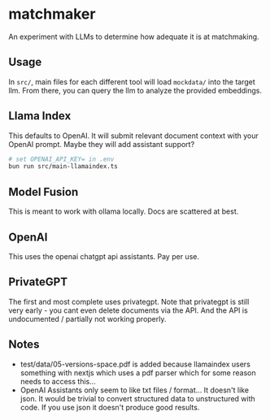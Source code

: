 # matchmaker
An experiment with LLMs to determine how adequate it is at matchmaking. 

## Usage

In `src/`, main files for each different tool will load `mockdata/` into the target llm. From there, you can query the llm to analyze the provided embeddings. 


## Llama Index

This defaults to OpenAI. It will submit relevant document context with your OpenAI prompt. Maybe they will add assistant support? 

```sh
# set OPENAI_API_KEY= in .env
bun run src/main-llamaindex.ts
```

## Model Fusion

This is meant to work with ollama locally. Docs are scattered at best. 

## OpenAI

This uses the openai chatgpt api assistants. Pay per use. 

## PrivateGPT

The first and most complete uses privategpt. Note that privategpt is still very early - you cant even delete documents via the API. And the API is undocumented / partially not working properly. 

## Notes

* test/data/05-versions-space.pdf is added because llamaindex users something with nextjs which uses a pdf parser which for some reason needs to access this...
* OpenAI Assistants only seem to like txt files / format... It doesn't like json. It would be trivial to convert structured data to unstructured with code. If you use json it doesn't produce good results. 